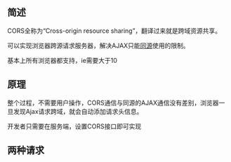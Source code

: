 ## 简述

CORS全称为“Cross-origin resource sharing”，翻译过来就是跨域资源共享。

可以实现浏览器跨源请求服务器，解决AJAX只能[同源](https://www.ruanyifeng.com/blog/2016/04/same-origin-policy.html)使用的限制。

基本上所有浏览器都支持，ie需要大于10

## 原理

整个过程，不需要用户操作，CORS通信与同源的AJAX通信没有差别，浏览器一旦发现Ajax请求跨域，就会自动添加请求头信息。

开发者只需要在服务端，设置CORS接口即可实现



## 两种请求

